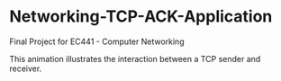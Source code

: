 # Networking-TCP-ACK-Application
Final Project for EC441 - Computer Networking

This animation illustrates the interaction between a TCP sender and receiver.
